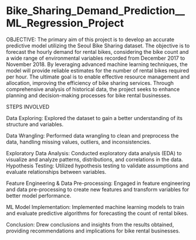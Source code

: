 # Bike_Sharing_Demand_Prediction__ML_Regression_Project
OBJECTIVE:
The primary aim of this project is to develop an accurate predictive model utilizing the Seoul Bike Sharing dataset. The objective is to forecast the hourly demand for rental bikes, considering the bike count and a wide range of environmental variables recorded from December 2017 to November 2018. By leveraging advanced machine learning techniques, the model will provide reliable estimates for the number of rental bikes required per hour. The ultimate goal is to enable effective resource management and allocation, improving the efficiency of bike sharing services. Through comprehensive analysis of historical data, the project seeks to enhance planning and decision-making processes for bike rental businesses.

STEPS INVOLVED

Data Exploring: Explored the dataset to gain a better understanding of its structure and variables.

Data Wrangling: Performed data wrangling to clean and preprocess the data, handling missing values, outliers, and inconsistencies.

Exploratory Data Analysis: Conducted exploratory data analysis (EDA) to visualize and analyze patterns, distributions, and correlations in the data.
Hypothesis Testing: Utilized hypothesis testing to validate assumptions and evaluate relationships between variables.

Feature Engineering & Data Pre-processing: Engaged in feature engineering and data pre-processing to create new features and transform variables for better model performance.

ML Model Implementation: Implemented machine learning models to train and evaluate predictive algorithms for forecasting the count of rental bikes.

Conclusion: Drew conclusions and insights from the results obtained, providing recommendations and implications for bike rental businesses.

